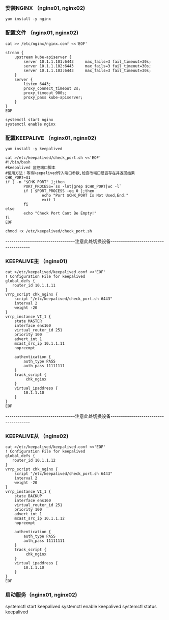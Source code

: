 ### 安装NGINX （nginx01, nginx02)
```shell script
yum install -y nginx

```

### 配置文件 （nginx01, nginx02)
```shell script
cat >> /etc/nginx/nginx.conf <<'EOF'

stream {
    upstream kube-apiserver {
        server 10.1.1.101:6443     max_fails=3 fail_timeout=30s;
        server 10.1.1.102:6443     max_fails=3 fail_timeout=30s;
        server 10.1.1.103:6443     max_fails=3 fail_timeout=30s;
    }
    server {
        listen 6443;
        proxy_connect_timeout 2s;
        proxy_timeout 900s;
        proxy_pass kube-apiserver;
    }
}
EOF

systemctl start nginx
systemctl enable nginx

```

### 配置KEEPALIVE （nginx01, nginx02)
```shell script
yum install -y keepalived

cat >/etc/keepalived/check_port.sh <<'EOF'
#!/bin/bash
#keepalived 监控端口脚本
#使用方法：等待keepalived传入端口参数,检查改端口是否存在并返回结果
CHK_PORT=$1
if [ -n "$CHK_PORT" ];then
        PORT_PROCESS=`ss -lnt|grep $CHK_PORT|wc -l`
        if [ $PORT_PROCESS -eq 0 ];then
                echo "Port $CHK_PORT Is Not Used,End."
                exit 1
        fi
else
        echo "Check Port Cant Be Empty!"
fi
EOF

chmod +x /etc/keepalived/check_port.sh

```

----------------------------------注意此处切换设备--------------------------------------

### KEEPALIVE主 （nginx01)
```shell script
cat >/etc/keepalived/keepalived.conf <<'EOF'
! Configuration File for keepalived
global_defs {
   router_id 10.1.1.11
}
vrrp_script chk_nginx {
    script "/etc/keepalived/check_port.sh 6443"
    interval 2
    weight -20
}
vrrp_instance VI_1 {
    state MASTER
    interface ens160
    virtual_router_id 251
    priority 100
    advert_int 1
    mcast_src_ip 10.1.1.11
    nopreempt

    authentication {
        auth_type PASS
        auth_pass 11111111
    }
    track_script {
         chk_nginx
    }
    virtual_ipaddress {
        10.1.1.10
    }
}
EOF

```

----------------------------------注意此处切换设备--------------------------------------

### KEEPALIVE从 （nginx02)
```shell script
cat >/etc/keepalived/keepalived.conf <<'EOF'
! Configuration File for keepalived
global_defs {
   router_id 10.1.1.12
}
vrrp_script chk_nginx {
    script "/etc/keepalived/check_port.sh 6443"
    interval 2
    weight -20
}
vrrp_instance VI_1 {
    state BACKUP
    interface ens160
    virtual_router_id 251
    priority 100
    advert_int 1
    mcast_src_ip 10.1.1.12
    nopreempt

    authentication {
        auth_type PASS
        auth_pass 11111111
    }
    track_script {
         chk_nginx
    }
    virtual_ipaddress {
        10.1.1.10
    }
}
EOF

```
### 启动服务（nginx01, nginx02)
systemctl start keepalived
systemctl enable keepalived
systemctl status keepalived

```